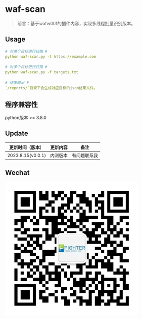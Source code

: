 # waf-scan

> 前言：基于wafw00f的插件内容，实现多线程批量识别版本。

## Usage

```yaml
# 对单个目标进行扫描 #
python waf-scan.py -t https://example.com

# 对多个目标进行扫描 #
python waf-scan.py -f targets.txt

# 结果输出 #
`/reports/`目录下会生成对应目标的json结果文件。
```

## 程序兼容性

python版本 >=  3.8.0

## Update

| 更新时间（版本）          | 更新内容 | 备注         |
|-------------------|------| ------------ |
| 2023.8.15(v0.0.1) | 内测版本 | 有问题联系我 |

## Wechat

![img.png](./fightersec_wechat.jpg)